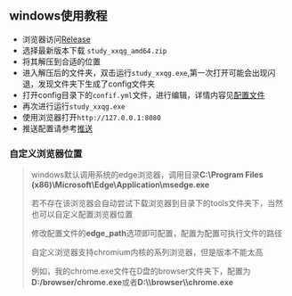 ## windows使用教程

+ 浏览器访问[Release](https://github.com/LingFeng0918/study_xxqg/releases)
+ 选择最新版本下载 ```study_xxqg_amd64.zip```
+ 将其解压到合适的位置
+ 进入解压后的文件夹，双击运行```study_xxqg.exe```,第一次打开可能会出现闪退，发现文件夹下生成了config文件夹
+ 打开config目录下的```confif.yml```文件，进行编辑，详情内容见[配置文件](../config.md)
+ 再次进行运行```study_xxqg.exe```
+ 使用浏览器打开```http://127.0.0.1:8080```
+ 推送配置请参考[推送](../push.md)

### 自定义浏览器位置

>windows默认调用系统的edge浏览器，调用目录**C:\Program Files (x86)\Microsoft\Edge\Application\msedge.exe**
>
> 若不存在该浏览器会自动尝试下载浏览器到目录下的tools文件夹下，当然也可以自定义配置浏览器位置
> 
> 修改配置文件的**edge_path**选项即可配置，配置为配置可执行文件的路径
> 
> 自定义浏览器支持chromium内核的系列浏览器，但是版本不能太高
> 
> 例如，我的chrome.exe文件在D盘的browser文件夹下，配置为**D:/browser/chrome.exe**或者**D:\\\browser\\\chrome.exe**